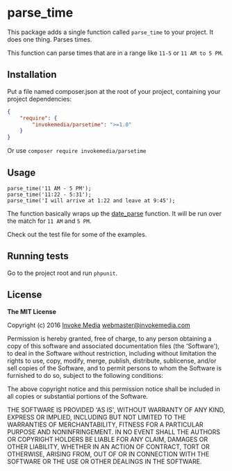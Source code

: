 parse_time
===========

This package adds a single function called `parse_time` to your project. It does one thing. Parses times.

This function can parse times that are in a range like `11-5` or `11 AM to 5 PM`.

## Installation

Put a file named composer.json at the root of your project, containing your project dependencies:

```json
{
    "require": {
        "invokemedia/parsetime": ">=1.0"
    }
}
```

Or use `composer require invokemedia/parsetime`

## Usage

```
parse_time('11 AM - 5 PM');
parse_time('11:22 - 5:31');
parse_time('I will arrive at 1:22 and leave at 9:45');
```

The function basically wraps up the [date_parse](http://php.net/manual/en/function.date-parse.php) function. It will be run over the match for `11 AM` and `5 PM`.

Check out the test file for some of the examples.

## Running tests

Go to the project root and run `phpunit`.

## License

**The MIT License**

Copyright (c) 2016 [Invoke Media](http://invokemedia.com) webmaster@invokemedia.com

Permission is hereby granted, free of charge, to any person obtaining
a copy of this software and associated documentation files (the
'Software'), to deal in the Software without restriction, including
without limitation the rights to use, copy, modify, merge, publish,
distribute, sublicense, and/or sell copies of the Software, and to
permit persons to whom the Software is furnished to do so, subject to
the following conditions:

The above copyright notice and this permission notice shall be
included in all copies or substantial portions of the Software.

THE SOFTWARE IS PROVIDED 'AS IS', WITHOUT WARRANTY OF ANY KIND,
EXPRESS OR IMPLIED, INCLUDING BUT NOT LIMITED TO THE WARRANTIES OF
MERCHANTABILITY, FITNESS FOR A PARTICULAR PURPOSE AND NONINFRINGEMENT.
IN NO EVENT SHALL THE AUTHORS OR COPYRIGHT HOLDERS BE LIABLE FOR ANY
CLAIM, DAMAGES OR OTHER LIABILITY, WHETHER IN AN ACTION OF CONTRACT,
TORT OR OTHERWISE, ARISING FROM, OUT OF OR IN CONNECTION WITH THE
SOFTWARE OR THE USE OR OTHER DEALINGS IN THE SOFTWARE.